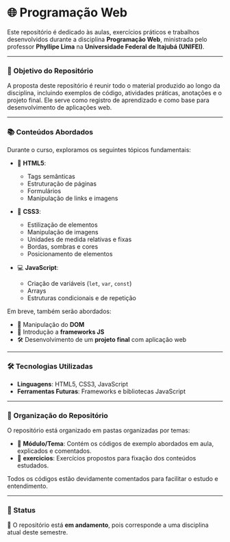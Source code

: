 # 🌐 Programação Web

Este repositório é dedicado às aulas, exercícios práticos e trabalhos desenvolvidos durante a disciplina **Programação Web**, ministrada pelo professor **Phyllipe Lima** na **Universidade Federal de Itajubá (UNIFEI)**.

---

### 🎯 Objetivo do Repositório
A proposta deste repositório é reunir todo o material produzido ao longo da disciplina, incluindo exemplos de código, atividades práticas, anotações e o projeto final. Ele serve como registro de aprendizado e como base para desenvolvimento de aplicações web.

---

### 📚 Conteúdos Abordados
Durante o curso, exploramos os seguintes tópicos fundamentais:

- 🧱 **HTML5**: 
  - Tags semânticas
  - Estruturação de páginas
  - Formulários
  - Manipulação de links e imagens

- 🎨 **CSS3**:
  - Estilização de elementos
  - Manipulação de imagens
  - Unidades de medida relativas e fixas
  - Bordas, sombras e cores
  - Posicionamento de elementos

- 💻 **JavaScript**:
  - Criação de variáveis (`let`, `var`, `const`)
  - Arrays
  - Estruturas condicionais e de repetição

Em breve, também serão abordados:
- 🌲 Manipulação do **DOM**
- 🚀 Introdução a **frameworks JS**
- 🛠️ Desenvolvimento de um **projeto final** com aplicação web

---

### 🛠️ Tecnologias Utilizadas
- **Linguagens**: HTML5, CSS3, JavaScript
- **Ferramentas Futuras**: Frameworks e bibliotecas JavaScript

---

### 📁 Organização do Repositório
O repositório está organizado em pastas organizadas por temas:
- 📂 **Módulo/Tema**: Contém os códigos de exemplo abordados em aula, explicados e comentados.
- 🧪 **exercicios**: Exercícios propostos para fixação dos conteúdos estudados.

Todos os códigos estão devidamente comentados para facilitar o estudo e entendimento.

---

### 🏁 Status
🔄 O repositório está **em andamento**, pois corresponde a uma disciplina atual deste semestre.
